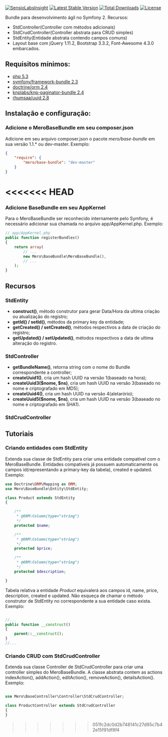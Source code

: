 [![SensioLabsInsight](https://insight.sensiolabs.com/projects/4612cf8e-4579-4ad5-a2ca-8e4620da09c8/mini.png)](https://insight.sensiolabs.com/projects/4612cf8e-4579-4ad5-a2ca-8e4620da09c8) [![Latest Stable Version](https://poser.pugx.org/mero/base-bundle/v/stable.svg)](https://packagist.org/packages/mero/base-bundle) [![Total Downloads](https://poser.pugx.org/mero/base-bundle/downloads.svg)](https://packagist.org/packages/mero/base-bundle) [![License](https://poser.pugx.org/mero/base-bundle/license.svg)](https://packagist.org/packages/mero/base-bundle)

Bundle para desenvolvimento ágil no Symfony 2. Recursos:

- StdController(Controller com métodos adicionais)
- StdCrudController(Controller abstrata para CRUD simples)
- StdEntity(Entidade abstrata contendo campos comuns)
- Layout base com jQuery 1.11.2, Bootstrap 3.3.2, Font-Awesome 4.3.0 embarcados.

## Requisitos mínimos:
- [php 5.3](http://php.net)
- [symfony/framework-bundle 2.3](https://packagist.org/packages/symfony/framework-bundle)
- [doctrine/orm 2.4](https://packagist.org/packages/doctrine/orm)
- [knplabs/knp-paginator-bundle 2.4](https://packagist.org/packages/knplabs/knp-paginator-bundle)
- [rhumsaa/uuid 2.8](https://packagist.org/packages/rhumsaa/uuid)

## Instalação e configuração:

### Adicione o MeroBaseBundle em seu composer.json
Adicione em seu arquivo composer.json o pacote *mero/base-bundle* em sua versão 1.1.* ou dev-master.
Exemplo:

```json
{
    "require": {
        "mero/base-bundle": "dev-master"
    }
}
```
<<<<<<< HEAD
=======

### Adicione BaseBundle em seu AppKernel
Para o MeroBaseBundle ser reconhecido internamente pelo Symfony, é necessário adicionar sua chamada no arquivo
app/AppKernel.php. Exemplo:

```php
// app/AppKernel.php
public function registerBundles()
{
    return array(
        // ...
        new Mero\BaseBundle\MeroBaseBundle(),
        // ...
    );
}
```

## Recursos

### StdEntity
- __construct()__, método construtor para gerar Data/Hora da ultima criação ou atualização do registro;
- __getId() / setId()__, métodos da primary key da entidade;
- __getCreated() / setCreated()__, métodos respectivos a data de criação do registro;
- __getUpdated() / setUpdated()__, métodos respectivos a data de ultima alteração do registro.

### StdController
- __getBundleName()__, retorna string com o nome do Bundle correspondente a controller;
- __createUuid1()__, cria um hash UUID na versão 1(baseado na hora);
- __createUuid3($nome, $ns)__, cria um hash UUID na versão 3(baseado no nome e criptografado em MD5);
- __createUuid4()__, cria um hash UUID na versão 4(aletarório);
- __createUuid5($nome, $ns)__, cria um hash UUID na versão 3(baseado no nome e criptografado em SHA1).

### StdCrudController


## Tutoriais

### Criando entidades com StdEntity
Extenda sua classe de StdEntity para criar uma entidade compatível com o MeroBaseBundle. Entidades compatíveis
já possuem automaticamente os campos id(representando a primary-key da tabela), created e updated. Exemplo:

```php
use Doctrine\ORM\Mapping as ORM;
use Mero\BaseBundle\Entity\StdEntity;

class Product extends StdEntity
{

    /**
     * @ORM\Column(type="string")
     */
    protected $name;

    /**
     * @ORM\Column(type="string")
     */
    protected $price;

    /**
     * @ORM\Column(type="string")
     */
    protected $description;

}

```

Tabela relativa a entidade *Product* equivalerá aos campos id, name, price, description, created e updated. Não esqueça
de chamar o método construtor de StdEntity no correspondente a sua entidade caso exista. Exemplo:

```php

//...
public function __construct()
{
    parent::__construct();
}
//...

```

### Criando CRUD com StdCrudController
Extenda sua classe Controller de StdCrudController para criar uma controller simples do MeroBaseBundle. A classe
abstrata contem as actions indexAction(), addAction(), editAction(), removeAction(), detailsAction(). Exemplo:

```php

use Mero\BaseController\Controller\StdCrudController;

class ProductController extends StdCrudController
{
}

```
>>>>>>> 051fc2dc0d2b748141c27d95c7b42e15f91df8f4
